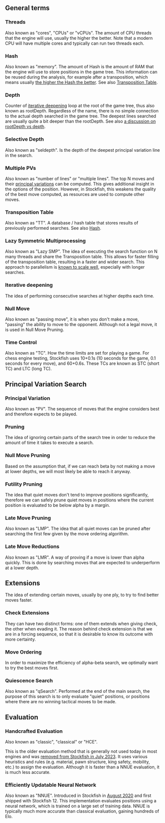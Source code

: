 ## General terms

### Threads

Also known as "cores", "CPUs" or "vCPUs".
The amount of CPU threads that the engine will use, usually the higher the better.
Note that a modern CPU will have multiple cores and typically can run two threads each.

### Hash

Also known as "memory".
The amount of Hash is the amount of RAM that the engine will use to store positions in the game tree.
This information can be reused during the analysis, for example after a transposition, 
which means usually [the higher the Hash the better](Useful-data#elo-cost-of-small-hash). See also [Transposition Table](#transposition-table).

### Depth

Counter of [iterative deepening](#iterative-deepening) loop at the root of the game tree, thus also known as rootDepth. Regardless of the name, there is no simple connection to the actual depth searched in the game tree. The deepest lines searched are usually quite a bit deeper than the rootDepth. See also [a discussion on rootDepth vs depth](https://github.com/official-stockfish/Stockfish/discussions/3888).

### Selective Depth

Also known as "seldepth".
Is the depth of the deepest principal variation line in the search.

### Multiple PVs

Also known as "number of lines" or "multiple lines".
The top N moves and their [principal variations](#principal-variation) can be computed. This gives additional insight in the options of the position. However, in Stockfish, this weakens the quality of the best move computed, as resources are used to compute other moves.

### Transposition Table

Also known as "TT".
A database / hash table that stores results of previously performed searches. See also [Hash](#hash).

### Lazy Symmetric Multiprocessing

Also known as "Lazy SMP".
The idea of executing the search function on N many threads and share the Transposition table. This allows for faster filling of the transposition table, resulting in a faster and wider search.
This approach to parallelism is [known to scale well](Useful-data#threading-efficiency-and-elo-gain), especially with longer searches.

### Iterative deepening

The idea of performing consecutive searches at higher depths each time.

### Null Move

Also known as "passing move", it is when you don't make a move, "passing" the ability to move to the opponent. Although not a legal move, it is used in Null Move Pruning. 

### Time Control

Also known as "TC". How the time limits are set for playing a game. For chess engine testing, Stockfish uses 10+0.1s (10 seconds for the game, 0.1 seconds for every move), and 60+0.6s. These TCs are known as STC (short TC) and LTC (long TC).

## Principal Variation Search

### Principal Variation

Also known as "PV".
The sequence of moves that the engine considers best and therefore expects to be played.

### Pruning

The idea of ignoring certain parts of the search tree in order to reduce the amount of time it takes to execute a search.

### Null Move Pruning

Based on the assumption that, if we can reach beta by not making a move at lower depths, we will most likely be able to reach it anyway.

### Futility Pruning

The idea that quiet moves don't tend to improve positions significantly, therefore we can safely prune quiet moves in positions where the current position is evaluated to be below alpha by a margin.

### Late Move Pruning

Also known as "LMP".
The idea that all quiet moves can be pruned after searching the first few given by the move ordering algorithm.

### Late Move Reductions

Also known as "LMR".
A way of proving if a move is lower than alpha quickly. This is done by searching moves that are expected to underperform at a lower depth.

## Extensions

The idea of extending certain moves, usually by one ply, to try to find better moves faster.

### Check Extensions

They can have two distinct forms: one of them extends when giving check, the other when evading it. The reason behind check extension is that we are in a forcing sequence, so that it is desirable to know its outcome with more certainty.

### Move Ordering

In order to maximize the efficiency of alpha-beta search, we optimally want to try the best moves first.

### Quiescence Search

Also known as "qSearch".
Performed at the end of the main search, the purpose of this search is to only evaluate "quiet" positions, or positions where there are no winning tactical moves to be made.

## Evaluation

### Handcrafted Evaluation

Also known as "classic", "classical" or "HCE". 

This is the older evaluation method that is generally not used today in most engines and was [removed from Stockfish in July 2023](https://github.com/official-stockfish/Stockfish/commit/af110e0). It uses various heuristics and rules (e.g. material, pawn structure, king safety, mobility, etc.) to assign the evaluation. Although it is faster than a NNUE evaluation, it is much less accurate.

### Efficiently Updatable Neural Network

Also known as "NNUE". Introduced in Stockfish in [August 2020](https://stockfishchess.org/blog/2020/introducing-nnue-evaluation/) and first shipped with Stockfish 12. This implementation evaluates positions using a neural network, which is trained on a large set of training data. NNUE is typically much more accurate than classical evaluation, gaining hundreds of Elo.
